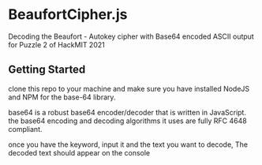 # BeaufortCipher.js
Decoding the Beaufort - Autokey cipher with Base64 encoded ASCII output for Puzzle 2 of HackMIT 2021

## Getting Started

clone this repo to your machine and make sure you have installed NodeJS and NPM for the base-64 library. 

base64 is a robust base64 encoder/decoder that is written in JavaScript. the base64 encoding and decoding algorithms it uses are fully RFC 4648 compliant.

once you have the keyword, input it and the text you want to decode, The decoded text should appear on the console
